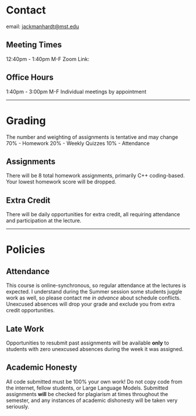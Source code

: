 
# Contact
email: jackmanhardt@mst.edu

## Meeting Times
12:40pm - 1:40pm M-F
Zoom Link: 

## Office Hours
1:40pm - 3:00pm M-F
Individual meetings by appointment

---

# Grading
The number and weighting of assignments is tentative and may change
70% - Homework
20% - Weekly Quizzes
10% - Attendance

## Assignments
There will be 8 total homework assignments, primarily C++ coding-based. Your lowest homework score will be dropped.

## Extra Credit
There will be daily opportunities for extra credit, all requiring attendance and participation at the lecture.

---

# Policies

## Attendance
This course is online-synchronous, so regular attendance at the lectures is expected. I understand during the Summer session some students juggle work as well, so please contact me _in advance_ about schedule conflicts. Unexcused absences will drop your grade and exclude you from extra credit opportunities.

## Late Work
Opportunities to resubmit past assignments will be available **only** to students with zero unexcused absences during the week it was assigned.

## Academic Honesty
All code submitted must be 100% your own work!
Do not copy code from the internet, fellow students, or Large Language Models. Submitted assignments **will** be checked for plagiarism at times throughout the semester, and any instances of academic dishonesty will be taken very seriously. 
